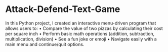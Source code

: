 # Attack-Defend-Text-Game
In this Python project, I created an interactive menu-driven program that allows users to:  • Compare the value of two pizzas by calculating their cost per square inch  • Perform basic math operations (addition, subtraction, multiplication, division)  • See a fun joke or emoji  • Navigate easily with a main menu and continue/quit options.

